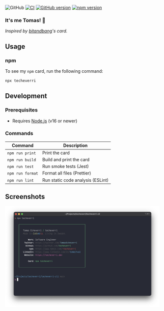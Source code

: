 ![GitHub](https://img.shields.io/github/license/techeverri/techeverri-cli?color=blue) [![CI](https://github.com/techeverri/techeverri-cli/actions/workflows/ci.yml/badge.svg)](https://github.com/techeverri/techeverri-cli/actions/workflows/ci.yml) [![GitHub version](https://badge.fury.io/gh/techeverri%2Ftecheverri-cli.svg)](https://badge.fury.io/gh/techeverri%2Ftecheverri-cli) [![npm version](https://badge.fury.io/js/techeverri.svg)](https://badge.fury.io/js/techeverri)

### It's me Tomas! 👋

_Inspired by [bitandbang](https://github.com/bnb/bitandbang)'s card._

## Usage

### npm

To see my `npm` card, run the following command:

```sh
npx techeverri
```

## Development

### Prerequisites

- Requires [Node.js](https://nodejs.org/) (v16 or newer)

### Commands

| Command          | Description                       |
| ---------------- | --------------------------------- |
| `npm run print`  | Print the card                    |
| `npm run build`  | Build and print the card          |
| `npm run test`   | Run smoke tests (Jest)            |
| `npm run format` | Format all files (Prettier)       |
| `npm run lint`   | Run static code analysis (ESLint) |

## Screenshots

![image](./screenshot.png)
